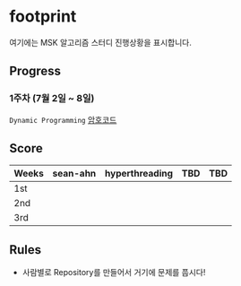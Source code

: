 # footprint
여기에는 MSK 알고리즘 스터디 진행상황을 표시합니다.

## Progress
### 1주차 (7월 2일 ~ 8일)
`Dynamic Programming`
[암호코드](https://www.acmicpc.net/problem/2011)

## Score
| Weeks | sean-ahn | hyperthreading | TBD | TBD |
|-------|:--------:|----------------|----:|-----|
| 1st   |          |                |     |     |
| 2nd   |          |                |     |     |
| 3rd   |          |                |     |     |

## Rules
* 사람별로 Repository를 만들어서 거기에 문제를 풉시다!
